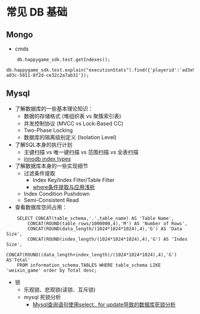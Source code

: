 # 常见 DB 基础

## Mongo
- cmds
```
    db.happygame_sdk.test.getIndexes();
    db.happygame_sdk.test.explain("executionStats").find({'playerid':'ad3e5eb8-a03c-5011-8f2d-ce32c2a7ab31'});
```

## Mysql
- 了解数据库的一些基本理论知识：
    + 数据的存储格式 (堆组织表 vs 聚簇索引表)
    + 并发控制协议 (MVCC vs Lock-Based CC)
    + Two-Phase Locking
    + 数据库的隔离级别定义 (Isolation Level)
- 了解SQL本身的执行计划
    + 主键扫描 vs 唯一键扫描 vs 范围扫描 vs 全表扫描
    + [innodb index types](https://dev.mysql.com/doc/refman/8.0/en/innodb-index-types.html)
- 了解数据库本身的一些实现细节
    + 过滤条件提取
        - Index Key/Index Filter/Table Filter
        - [where条件提取与应用浅析](http://hedengcheng.com/?p=577)
    + Index Condition Pushdown
    + Semi-Consistent Read
- 查看数据库空间占用：
```
    SELECT CONCAT(table_schema,'.',table_name) AS 'Table Name', 
        CONCAT(ROUND(table_rows/1000000,4),'M') AS 'Number of Rows', 
        CONCAT(ROUND(data_length/(1024*1024*1024),4),'G') AS 'Data Size', 
        CONCAT(ROUND(index_length/(1024*1024*1024),4),'G') AS 'Index Size',
        CONCAT(ROUND((data_length+index_length)/(1024*1024*1024),4),'G') AS'Total'
    FROM information_schema.TABLES WHERE table_schema LIKE 'weixin_game' order by Total desc;
```
- 锁
    + 乐观锁、悲观锁(读锁、互斥锁)
    + mysql 死锁分析
        - [Mysql查询语句使用select.. for update导致的数据库死锁分析](https://www.cnblogs.com/Lawson/p/5008741.html)
    